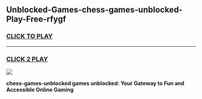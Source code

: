 
## Unblocked-Games-chess-games-unblocked-Play-Free-rfygf
<h3>
<a href="https://premium76.site?title=chess-games-unblocked&ref=12A">CLICK TO PLAY</a></h3>
<hr>

<h3>
<a href="https://premium76.site?title=chess-games-unblocked&ref=12A">CLICK 2 PLAY</a>
  
</h3>

<a href="https://premium76.site?title=chess-games-unblocked&ref=12A"><img src="https://clearcache.store/games.png"></a>


**chess-games-unblocked games unblocked: Your Gateway to Fun and Accessible Online Gaming**
